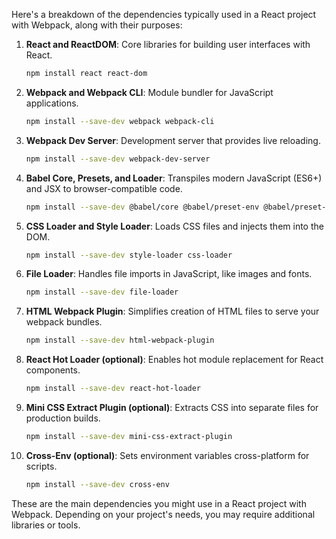 Here's a breakdown of the dependencies typically used in a React project with Webpack, along with their purposes:

1. **React and ReactDOM**: Core libraries for building user interfaces with React.

   ```bash
   npm install react react-dom
   ```

2. **Webpack and Webpack CLI**: Module bundler for JavaScript applications.

   ```bash
   npm install --save-dev webpack webpack-cli
   ```

3. **Webpack Dev Server**: Development server that provides live reloading.

   ```bash
   npm install --save-dev webpack-dev-server
   ```

4. **Babel Core, Presets, and Loader**: Transpiles modern JavaScript (ES6+) and JSX to browser-compatible code.

   ```bash
   npm install --save-dev @babel/core @babel/preset-env @babel/preset-react babel-loader
   ```

5. **CSS Loader and Style Loader**: Loads CSS files and injects them into the DOM.

   ```bash
   npm install --save-dev style-loader css-loader
   ```

6. **File Loader**: Handles file imports in JavaScript, like images and fonts.

   ```bash
   npm install --save-dev file-loader
   ```

7. **HTML Webpack Plugin**: Simplifies creation of HTML files to serve your webpack bundles.

   ```bash
   npm install --save-dev html-webpack-plugin
   ```

8. **React Hot Loader (optional)**: Enables hot module replacement for React components.

   ```bash
   npm install --save-dev react-hot-loader
   ```

9. **Mini CSS Extract Plugin (optional)**: Extracts CSS into separate files for production builds.

   ```bash
   npm install --save-dev mini-css-extract-plugin
   ```

10. **Cross-Env (optional)**: Sets environment variables cross-platform for scripts.

    ```bash
    npm install --save-dev cross-env
    ```

These are the main dependencies you might use in a React project with Webpack. Depending on your project's needs, you may require additional libraries or tools.